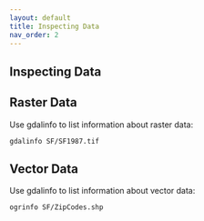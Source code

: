 ```yaml
---
layout: default
title: Inspecting Data
nav_order: 2
---
```


## Inspecting Data

## Raster Data

Use gdalinfo to list information about raster data:

```gdalinfo SF/SF1987.tif```

## Vector Data

Use gdalinfo to list information about vector data:

```ogrinfo SF/ZipCodes.shp```
